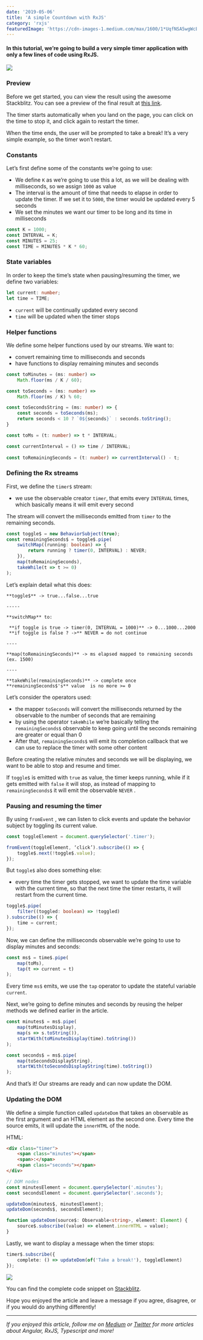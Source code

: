 ```yaml
---
date: '2019-05-06'
title: 'A simple Countdown with RxJS'
category: 'rxjs'
featuredImage: 'https://cdn-images-1.medium.com/max/1600/1*UqfNSA5wgWcEXphLsBXuUg.gif'
---
```


#### In this tutorial, we’re going to build a very simple timer application with only a few lines of code using RxJS.

![](https://cdn-images-1.medium.com/max/1600/1*UqfNSA5wgWcEXphLsBXuUg.gif)

### Preview

Before we get started, you can view the result using the awesome Stackblitz. You can see a preview of the final result at [this link](https://medium.com/r/?url=https%3A%2F%2Frxjs-rajp6s.stackblitz.io).

The timer starts automatically when you land on the page, you can click on the time to stop it, and click again to restart the timer. 

When the time ends, the user will be prompted to take a break! It’s a very simple example, so the timer won’t restart.

### Constants

Let’s first define some of the constants we’re going to use:

*   We define `K` as we’re going to use this a lot, as we will be dealing with milliseconds, so we assign `1000` as value
*   The interval is the amount of time that needs to elapse in order to update the timer. If we set it to `5000`, the timer would be updated every 5 seconds
*   We set the minutes we want our timer to be long and its time in milliseconds

```typescript
const K = 1000;  
const INTERVAL = K;  
const MINUTES = 25;  
const TIME = MINUTES * K * 60;
````

### State variables

In order to keep the time’s state when pausing/resuming the timer, we define two variables:

```typescript
let current: number;  
let time = TIME;
```

*   `current` will be continually updated every second
*   `time` will be updated when the timer stops

### Helper functions

We define some helper functions used by our streams. We want to:

*   convert remaining time to milliseconds and seconds
*   have functions to display remaining minutes and seconds

```typescript
const toMinutes = (ms: number) =>   
    Math.floor(ms / K / 60);

const toSeconds = (ms: number) =>   
    Math.floor(ms / K) % 60;

const toSecondsString = (ms: number) => {  
    const seconds = toSeconds(ms);  
    return seconds < 10 ? `0${seconds}` : seconds.toString();  
}

const toMs = (t: number) => t * INTERVAL;

const currentInterval = () => time / INTERVAL;  
  
const toRemainingSeconds = (t: number) => currentInterval() - t;
```

### Defining the Rx streams

First, we define the `timer$` stream: 

*   we use the observable creator `timer`, that emits every `INTERVAL` times, which basically means it will emit every second

The stream will convert the milliseconds emitted from `timer` to the remaining seconds.

```typescript
const toggle$ = new BehaviorSubject(true);  
const remainingSeconds$ = toggle$.pipe(  
    switchMap((running: boolean) => {  
        return running ? timer(0, INTERVAL) : NEVER;  
    }),  
    map(toRemainingSeconds),  
    takeWhile(t => t >= 0)  
);
```

Let’s explain detail what this does:

```
**toggle$** -> true...false...true

-----

**switchMap** to:

 **if toggle is true -> timer(0, INTERVAL = 1000)** -> 0...1000...2000   
 **if toggle is false ? ->** NEVER = do not continue

----

**map(toRemainingSeconds)** -> ms elapsed mapped to remaining seconds (ex. 1500)

----

**takeWhile(remainingSeconds)** -> complete once **remainingSeconds$'s** value  is no more >= 0
```

Let’s consider the operators used:

*   the mapper `toSeconds` will convert the milliseconds returned by the observable to the number of seconds that are remaining
*   by using the operator `takeWhile` we’re basically telling the `remainingSeconds$` observable to keep going until the seconds remaining are greater or equal than 0
*   After that, `remainingSeconds$` will emit its completion callback that we can use to replace the timer with some other content

Before creating the relative minutes and seconds we will be displaying, we want to be able to stop and resume and timer. 

If `toggle$` is emitted with `true` as value, the timer keeps running, while if it gets emitted with `false` it will stop, as instead of mapping to `remainingSeconds$` it will emit the observable `NEVER` .

### Pausing and resuming the timer

By using `fromEvent` , we can listen to click events and update the behavior subject by toggling its current value.

```typescript
const toggleElement = document.querySelector('.timer');

fromEvent(toggleElement, ‘click’).subscribe(() => {  
    toggle$.next(!toggle$.value);  
});
```

But `toggle$` also does something else: 

*   every time the timer gets stopped, we want to update the time variable with the current time, so that the next time the timer restarts, it will restart from the current time.

```typescript
toggle$.pipe(  
    filter((toggled: boolean) => !toggled)  
).subscribe(() => {  
    time = current;  
});
```

Now, we can define the milliseconds observable we’re going to use to display minutes and seconds: 

```typescript
const ms$ = time$.pipe(  
    map(toMs),  
    tap(t => current = t)  
);
```

Every time `ms$` emits, we use the `tap` operator to update the stateful variable `current`.

Next, we’re going to define minutes and seconds by reusing the helper methods we defined earlier in the article.

```typescript
const minutes$ = ms$.pipe(  
    map(toMinutesDisplay),  
    map(s => s.toString()),  
    startWith(toMinutesDisplay(time).toString())  
);

const seconds$ = ms$.pipe(  
    map(toSecondsDisplayString),  
    startWith(toSecondsDisplayString(time).toString())  
);
```

And that’s it! Our streams are ready and can now update the DOM.

### Updating the DOM

We define a simple function called `updateDom` that takes an observable as the first argument and an HTML element as the second one. Every time the source emits, it will update the `innerHTML` of the node.

HTML:

```html
<div class="timer">
    <span class="minutes"></span>
    <span>:</span>
    <span class="seconds"></span>
</div>
```

```typescript
// DOM nodes
const minutesElement = document.querySelector('.minutes');  
const secondsElement = document.querySelector('.seconds');

updateDom(minutes$, minutesElement);  
updateDom(seconds$, secondsElement);

function updateDom(source$: Observable<string>, element: Element) {  
    source$.subscribe((value) => element.innerHTML = value);  
}
```

Lastly, we want to display a message when the timer stops:

```typescript
timer$.subscribe({  
    complete: () => updateDom(of('Take a break!'), toggleElement)  
});
```

![](https://cdn-images-1.medium.com/max/1600/1*viwakc1HIU6SKXtrXgTLPw.gif)

You can find the complete code snippet on [Stackblitz](https://medium.com/r/?url=https%3A%2F%2Fstackblitz.com%2Fedit%2Frxjs-rajp6s%3Ffile%3Dindex.ts).

Hope you enjoyed the article and leave a message if you agree, disagree, or if you would do anything differently!

* * *

_If you enjoyed this article, follow me on_ [_Medium_](https://medium.com/@.gc) _or_ [_Twitter_](https://medium.com/r/?url=https%3A%2F%2Ftwitter.com%2Fhome) _for more articles about Angular, RxJS, Typescript and more!_

